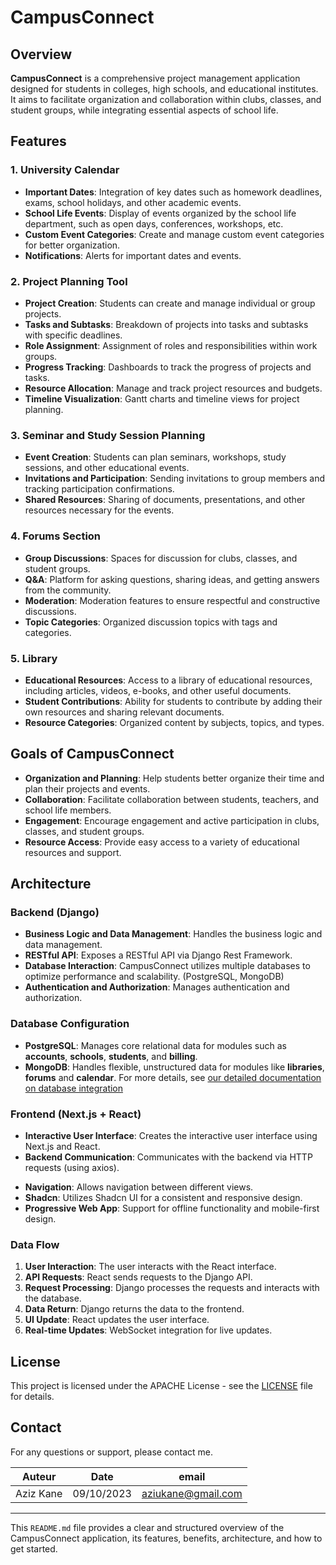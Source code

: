 # CampusConnect


## Overview
**CampusConnect** is a comprehensive project management application designed for students in colleges, high schools, and educational institutes. It aims to facilitate organization and collaboration within clubs, classes, and student groups, while integrating essential aspects of school life.

## Features

### 1. **University Calendar**
   - **Important Dates**: Integration of key dates such as homework deadlines, exams, school holidays, and other academic events.
   - **School Life Events**: Display of events organized by the school life department, such as open days, conferences, workshops, etc.
   - **Custom Event Categories**: Create and manage custom event categories for better organization.
   - **Notifications**: Alerts for important dates and events. 

### 2. **Project Planning Tool**
   - **Project Creation**: Students can create and manage individual or group projects.
   - **Tasks and Subtasks**: Breakdown of projects into tasks and subtasks with specific deadlines.
   - **Role Assignment**: Assignment of roles and responsibilities within work groups.
   - **Progress Tracking**: Dashboards to track the progress of projects and tasks.
   - **Resource Allocation**: Manage and track project resources and budgets.
   - **Timeline Visualization**: Gantt charts and timeline views for project planning.

### 3. **Seminar and Study Session Planning**
   - **Event Creation**: Students can plan seminars, workshops, study sessions, and other educational events.
   - **Invitations and Participation**: Sending invitations to group members and tracking participation confirmations.
   - **Shared Resources**: Sharing of documents, presentations, and other resources necessary for the events.
   <!-- - **Room Booking**: Integrated room reservation system for events. ---------- PERSPECTIVE --------- -->

### 4. **Forums Section**
   - **Group Discussions**: Spaces for discussion for clubs, classes, and student groups.
   - **Q&A**: Platform for asking questions, sharing ideas, and getting answers from the community.
   - **Moderation**: Moderation features to ensure respectful and constructive discussions.
   - **Topic Categories**: Organized discussion topics with tags and categories.
   <!-- - **Reputation System**: User reputation points based on contributions. --------PERSPECTIVE---------- -->

### 5. **Library**
   - **Educational Resources**: Access to a library of educational resources, including articles, videos, e-books, and other useful documents.
   - **Student Contributions**: Ability for students to contribute by adding their own resources and sharing relevant documents.
   - **Resource Categories**: Organized content by subjects, topics, and types.
   <!-- - **Advanced Search**: Search tools to quickly find necessary resources. -->

## Goals of CampusConnect

- **Organization and Planning**: Help students better organize their time and plan their projects and events.
- **Collaboration**: Facilitate collaboration between students, teachers, and school life members.
- **Engagement**: Encourage engagement and active participation in clubs, classes, and student groups.
- **Resource Access**: Provide easy access to a variety of educational resources and support.

## Architecture

### Backend (Django)
- **Business Logic and Data Management**: Handles the business logic and data management.
- **RESTful API**: Exposes a RESTful API via Django Rest Framework.
- **Database Interaction**: CampusConnect utilizes multiple databases to optimize performance and scalability. (PostgreSQL, MongoDB)
- **Authentication and Authorization**: Manages authentication and authorization.
<!-- - **Caching Layer**: Redis for performance optimization. ---------- PERSPECTIVE ----------- -->
<!-- - **Task Queue**: Celery for background task processing. ---------- PERSPECTIVE ----------- -->

### Database Configuration
- **PostgreSQL**: Manages core relational data for modules such as **accounts**, **schools**, **students**, and **billing**.
- **MongoDB**: Handles flexible, unstructured data for modules like **libraries**, **forums** and **calendar**.
For more details, see [our detailed documentation on database integration](public/docs/apps-overview.md)

### Frontend (Next.js + React)
- **Interactive User Interface**: Creates the interactive user interface using Next.js and React.
- **Backend Communication**: Communicates with the backend via HTTP requests (using axios).
<!-- - **Client-Side State Management**: Manages the application state on the client side using Redux. ---- PERSPECTIVE ----------- -->
- **Navigation**: Allows navigation between different views.
- **Shadcn**: Utilizes Shadcn UI for a consistent and responsive design.
- **Progressive Web App**: Support for offline functionality and mobile-first design. 


### Data Flow
1. **User Interaction**: The user interacts with the React interface.
2. **API Requests**: React sends requests to the Django API.
3. **Request Processing**: Django processes the requests and interacts with the database.
4. **Data Return**: Django returns the data to the frontend.
5. **UI Update**: React updates the user interface.
6. **Real-time Updates**: WebSocket integration for live updates.

## License

This project is licensed under the APACHE License - see the [LICENSE](LICENSE) file for details.

## Contact

For any questions or support, please contact me.

| Auteur  | Date       | email|
|---------|---------------|--------|
| Aziz Kane  | 09/10/2023  |[aziukane@gmail.com](mailto:aziukane@gmail.com)|

---

This `README.md` file provides a clear and structured overview of the CampusConnect application, its features, benefits, architecture, and how to get started.
